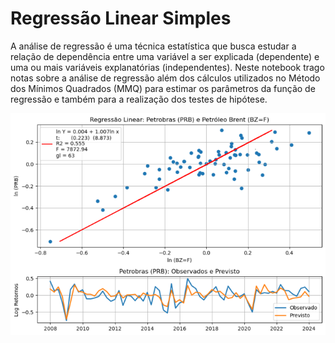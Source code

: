 # Regressão Linear Simples

A análise de regressão é uma técnica estatística que busca estudar a relação de dependência entre uma variável a ser explicada (dependente) e uma ou mais variáveis explanatórias (independentes). Neste notebook trago notas sobre a análise de regressão além dos cálculos utilizados no Método dos Mínimos Quadrados (MMQ) para estimar os parâmetros da função de regressão e também para a realização dos testes de hipótese. 

![Modelo de Regressao](https://github.com/emanuelprd/Regressao-Linear/blob/main/Modelo_Regressao)
